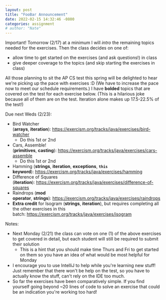 ```yaml
---
layout: post
title: "FooBar Announcement"
date: 2022-02-15 14:32:46 -0800
categories: assignment
# author: "Nate"
---
```


Important! Tomorrow (2/17) at a minimum I will *intro* the remaining topics needed for the exercises. Then the class decides on one of:

- allow time to get started on the exercises (and ask questions!) in class
- give deeper coverage to the topics (and skip starting the exercises in class)

All those planning to sit the AP CS test this spring will be delighted to hear we're picking up the pace with exercises :D (We have to increase the pace now to meet our schedule requirements.) I have **bolded** topics that are covered on the test for each exercise below. (This is a hilarious joke because all of them are on the test. Iteration alone makes up 17.5-22.5% of the test!)

Due next Weds (2/23):

- Bird Watcher (**arrays**, **iteration**): https://exercism.org/tracks/java/exercises/bird-watcher
  - Do this 1st or 2nd
- Cars, Assemble! (**primitives**, **casting**): https://exercism.org/tracks/java/exercises/cars-assemble
  - Do this 1st or 2nd
- Hamming (**strings**, **iteration**, **exceptions**, **`this` keyword**): https://exercism.org/tracks/java/exercises/hamming
- Difference of Squares (**iteration**): https://exercism.org/tracks/java/exercises/difference-of-squares
- Raindrops (**mod operator**, **strings**): https://exercism.org/tracks/java/exercises/raindrops
- **Extra credit** for Isogram (**strings**, **iteration**), but requires completing all the other exercises in this batch: https://exercism.org/tracks/java/exercises/isogram

Notes:

- Next Monday (2/21) the class can vote on one (1) of the above exercises to get covered in detail, but each student will still be required to submit their solution
  - This is a hint that you should make time Thurs and Fri to get started on them so you have an idea of what would be most helpful for Monday
- I encourage you to use IntelliJ to help while you're learning new stuff! Just remember that there won't be help on the test, so you have to actually know the stuff, can't rely on the IDE too much.
- So far the exercises have been comparatively simple. If you find yourself going beyond ~20 lines of code to solve an exercise that could be an indication you're working too hard!

<!-- You’ll find this post in your `_posts` directory. Go ahead and edit it and re-build the site to see your changes. You can rebuild the site in many different ways, but the most common way is to run `jekyll serve`, which launches a web server and auto-regenerates your site when a file is updated.

Jekyll requires blog post files to be named according to the following format:

`YEAR-MONTH-DAY-title.MARKUP`

Where `YEAR` is a four-digit number, `MONTH` and `DAY` are both two-digit numbers, and `MARKUP` is the file extension representing the format used in the file. After that, include the necessary front matter. Take a look at the source for this post to get an idea about how it works.

Jekyll also offers powerful support for code snippets:

{% highlight ruby %}
def print_hi(name)
  puts "Hi, #{name}"
end
print_hi('Tom')
#=> prints 'Hi, Tom' to STDOUT.
{% endhighlight %}

Check out the [Jekyll docs][jekyll-docs] for more info on how to get the most out of Jekyll. File all bugs/feature requests at [Jekyll’s GitHub repo][jekyll-gh]. If you have questions, you can ask them on [Jekyll Talk][jekyll-talk].

[jekyll-docs]: https://jekyllrb.com/docs/home
[jekyll-gh]:   https://github.com/jekyll/jekyll
[jekyll-talk]: https://talk.jekyllrb.com/ -->
